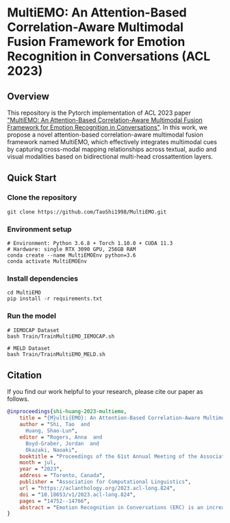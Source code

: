 # MultiEMO: An Attention-Based Correlation-Aware Multimodal Fusion Framework for Emotion Recognition in Conversations (ACL 2023)

## Overview
This repository is the Pytorch implementation of ACL 2023 paper ["MultiEMO: An Attention-Based Correlation-Aware Multimodal Fusion Framework for Emotion Recognition in Conversations"](https://aclanthology.org/2023.acl-long.824.pdf). In this work, we propose a novel attention-based correlation-aware multimodal fusion framework named MultiEMO,
which effectively integrates multimodal cues by capturing cross-modal mapping relationships across textual, audio and visual modalities based on bidirectional multi-head crossattention layers.

## Quick Start
### Clone the repository
```
git clone https://github.com/TaoShi1998/MultiEMO.git
```
### Environment setup
```
# Environment: Python 3.6.8 + Torch 1.10.0 + CUDA 11.3
# Hardware: single RTX 3090 GPU, 256GB RAM
conda create --name MultiEMOEnv python=3.6
conda activate MultiEMOEnv
```
### Install dependencies
```
cd MultiEMO
pip install -r requirements.txt
```
### Run the model
```
# IEMOCAP Dataset
bash Train/TrainMultiEMO_IEMOCAP.sh

# MELD Dataset
bash Train/TrainMultiEMO_MELD.sh
```

## Citation
If you find our work helpful to your research, please cite our paper as follows.
```bibtex
@inproceedings{shi-huang-2023-multiemo,
    title = "{M}ulti{EMO}: An Attention-Based Correlation-Aware Multimodal Fusion Framework for Emotion Recognition in Conversations",
    author = "Shi, Tao  and
      Huang, Shao-Lun",
    editor = "Rogers, Anna  and
      Boyd-Graber, Jordan  and
      Okazaki, Naoaki",
    booktitle = "Proceedings of the 61st Annual Meeting of the Association for Computational Linguistics (Volume 1: Long Papers)",
    month = jul,
    year = "2023",
    address = "Toronto, Canada",
    publisher = "Association for Computational Linguistics",
    url = "https://aclanthology.org/2023.acl-long.824",
    doi = "10.18653/v1/2023.acl-long.824",
    pages = "14752--14766",
    abstract = "Emotion Recognition in Conversations (ERC) is an increasingly popular task in the Natural Language Processing community, which seeks to achieve accurate emotion classifications of utterances expressed by speakers during a conversation. Most existing approaches focus on modeling speaker and contextual information based on the textual modality, while the complementarity of multimodal information has not been well leveraged, few current methods have sufficiently captured the complex correlations and mapping relationships across different modalities. Furthermore, existing state-of-the-art ERC models have difficulty classifying minority and semantically similar emotion categories. To address these challenges, we propose a novel attention-based correlation-aware multimodal fusion framework named MultiEMO, which effectively integrates multimodal cues by capturing cross-modal mapping relationships across textual, audio and visual modalities based on bidirectional multi-head cross-attention layers. The difficulty of recognizing minority and semantically hard-to-distinguish emotion classes is alleviated by our proposed Sample-Weighted Focal Contrastive (SWFC) loss. Extensive experiments on two benchmark ERC datasets demonstrate that our MultiEMO framework consistently outperforms existing state-of-the-art approaches in all emotion categories on both datasets, the improvements in minority and semantically similar emotions are especially significant.",
}
```
